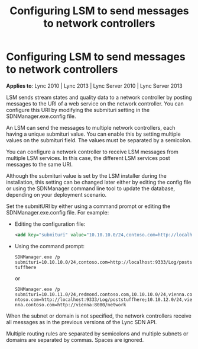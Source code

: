 ﻿---
title: Configuring LSM to send messages to network controllers
TOCTitle: Configuring LSM to send messages to network controllers
ms:assetid: 1e008e31-4054-41f0-a80c-de615364b0f8
ms:mtpsurl: https://msdn.microsoft.com/en-us/library/Dn785216(v=office.15)
ms:contentKeyID: 62952700
ms.date: 02/16/2015
mtps_version: v=office.15
---

# Configuring LSM to send messages to network controllers

**Applies to**: Lync 2010 | Lync 2013 | Lync Server 2010 | Lync Server 2013

LSM sends stream states and quality data to a network controller by posting messages to the URI of a web service on the network controller. You can configure this URI by modifying the submituri setting in the SDNManager.exe.config file.

An LSM can send the messages to multiple network controllers, each having a unique submituri value. You can enable this by setting multiple values on the submituri field. The values must be separated by a semicolon.

You can configure a network controller to receive LSM messages from multiple LSM services. In this case, the different LSM services post messages to the same URI.

Although the submituri value is set by the LSM installer during the installation, this setting can be changed later either by editing the config file or using the SDNManager command line tool to update the database, depending on your deployment scenario.

Set the submitURI by either using a command prompt or editing the SDNManager.exe.config file. For example:
    
- Editing the configuration file:
    
   ```xml
   <add key="submituri" value="10.10.10.0/24,contoso.com=http://localhost:9333/Log/poststuffhere"/>
   ```
    
- Using the command prompt:
    
   `SDNManager.exe /p submituri=10.10.10.0/24,contoso.com=http://localhost:9333/Log/poststuffhere`
    
   or
    
   `SDNManager.exe /p submituri=10.10.11.0/24,redmond.contoso.com,10.10.10.0/24,vienna.contoso.com=http://localhost:9333/Log/poststuffhere;10.10.12.0/24,vienna.contoso.com=http://vienna:8080/network`

When the subnet or domain is not specified, the network controllers receive all messages as in the previous versions of the Lync SDN API.

Multiple routing rules are separated by semicolons and multiple subnets or domains are separated by commas. Spaces are ignored.

